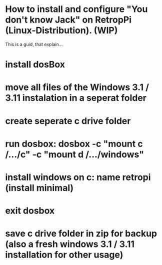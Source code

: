 # How to install and configure "You don't know Jack" on RetropPi (Linux-Distribution). (WIP)

This is a guid, that explain...

# install dosBox
# move all files of the Windows 3.1 / 3.11 instalation in a seperat folder
# create seperate c drive folder
# run dosbox: dosbox -c "mount c /.../c" -c "mount d /.../windows"
# install windows on c: name retropi (install minimal)
# exit dosbox 
# save c drive folder in zip for backup (also a fresh windows 3.1 / 3.11 installation for other usage)
